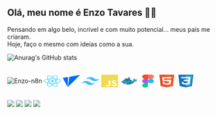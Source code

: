 ## Olá, meu nome é Enzo Tavares 🤵🏻

Pensando em algo belo, incrível e com muito potencial… meus pais me criaram.<br />
Hoje, faço o mesmo com ideias como a sua.

![Anurag's GitHub stats](https://github-readme-stats.vercel.app/api?username=polt3r&theme=ambient_gradient&show&locale=pt-br&custom_title=Enzo%20%Tavares%20%Status&show_icons=true)

<div style="display: inline_block"><br>
  <img align="center" alt="Enzo-n8n" height="30" width="40" src="https://www.prompthacks.com.br/resource/n8n-color.svg" />
  <img align="center" alt="Enzo-React" height="30" width="40" src="https://raw.githubusercontent.com/devicons/devicon/master/icons/react/react-original.svg">
  <img align="center" alt="Enzo-React" height="30" width="40" src="https://raw.githubusercontent.com/devicons/devicon/master/icons/vite/vite-original.svg">
  <img align="center" alt="Enzo-Tailwind" height="30" width="40" src="https://raw.githubusercontent.com/devicons/devicon/master/icons/tailwindcss/tailwindcss-original.svg">
  <img align="center" alt="Enzo-Js" height="30" width="40" src="https://raw.githubusercontent.com/devicons/devicon/master/icons/javascript/javascript-plain.svg">
  <img align="center" alt="Enzo-Docker" height="30" width="40" src="https://raw.githubusercontent.com/devicons/devicon/master/icons/docker/docker-original.svg">
  <img align="center" alt="Enzo-Figma" height="30" width="40" src="https://raw.githubusercontent.com/devicons/devicon/master/icons/figma/figma-original.svg"> 
  <img align="center" alt="Enzo-HTML" height="30" width="40" src="https://raw.githubusercontent.com/devicons/devicon/master/icons/html5/html5-original.svg">
  <img align="center" alt="Enzo-CSS" height="30" width="40" src="https://raw.githubusercontent.com/devicons/devicon/master/icons/css3/css3-original.svg">
</div>

  ##
<div> 
  <a href="https://instagram.com/enzo.tavares.p" target="_blank"><img src="https://img.shields.io/badge/-Instagram-%23E4405F?style=for-the-badge&logo=instagram&logoColor=white" target="_blank"></a>
  <a href = "mailto:enzo.polter.tavares@gmail.com"><img src="https://img.shields.io/badge/-Gmail-%23333?style=for-the-badge&logo=gmail&logoColor=white" target="_blank"></a>
  <a href="https://www.linkedin.com/in/enzo-tavares-91961a23b" target="_blank"><img src="https://img.shields.io/badge/-LinkedIn-%230077B5?style=for-the-badge&logo=linkedin&logoColor=white" target="_blank"></a> 
    <a href="https://wa.me//5511958134237" target="_blank"><img src="https://img.shields.io/badge/-Whatsapp-%280013?style=for-the-badge&logo=whatsapp&logoColor=white" target="_blank"></a> 
  
</div>
